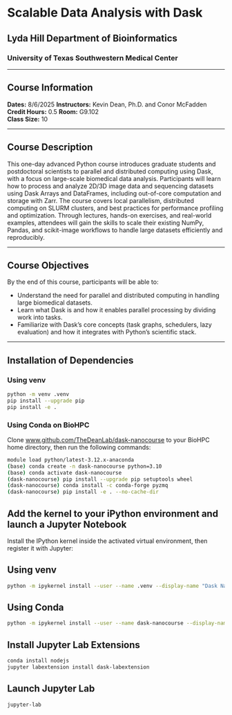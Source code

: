 # Scalable Data Analysis with Dask
## Lyda Hill Department of Bioinformatics
### University of Texas Southwestern Medical Center

-------------------------

## Course Information
**Dates:** 8/6/2025
**Instructors:** Kevin Dean, Ph.D. and Conor McFadden  
**Credit Hours:** 0.5 
**Room:** G9.102  
**Class Size:** 10  

-------------------------

## Course Description
This one-day advanced Python course introduces graduate students and postdoctoral scientists to parallel and distributed computing using Dask, with a focus on large-scale biomedical data analysis. Participants will learn how to process and analyze 2D/3D image data and sequencing datasets using Dask Arrays and DataFrames, including out-of-core computation and storage with Zarr. The course covers local parallelism, distributed computing on SLURM clusters, and best practices for performance profiling and optimization. Through lectures, hands-on exercises, and real-world examples, attendees will gain the skills to scale their existing NumPy, Pandas, and scikit-image workflows to handle large datasets efficiently and reproducibly.

-------------------------

## Course Objectives
By the end of this course, participants will be able to:
- Understand the need for parallel and distributed computing in handling large biomedical datasets.
- Learn what Dask is and how it enables parallel processing by dividing work into tasks.
- Familiarize with Dask’s core concepts (task graphs, schedulers, lazy evaluation) and how it integrates with Python’s scientific stack.

------

## Installation of Dependencies
### Using venv
```bash
python -m venv .venv
pip install --upgrade pip
pip install -e .
```

### Using Conda on BioHPC
Clone www.github.com/TheDeanLab/dask-nanocourse to your BioHPC home directory, then run the following commands:

```bash
module load python/latest-3.12.x-anaconda
(base) conda create -n dask-nanocourse python=3.10
(base) conda activate dask-nanocourse
(dask-nanocourse) pip install --upgrade pip setuptools wheel
(dask-nanocourse) conda install -c conda-forge pyzmq
(dask-nanocourse) pip install -e . --no-cache-dir

```

## Add the kernel to your iPython environment and launch a Jupyter Notebook
Install the IPython kernel inside the activated virtual environment, then register it with Jupyter:

## Using venv
```bash
python -m ipykernel install --user --name .venv --display-name "Dask Nanocourse"
```

## Using Conda
```bash
python -m ipykernel install --user --name dask-nanocourse --display-name "Dask Nanocourse"
```


## Install Jupyter Lab Extensions
```bash
conda install nodejs
jupyter labextension install dask-labextension
```

## Launch Jupyter Lab
```bash
jupyter-lab
```

